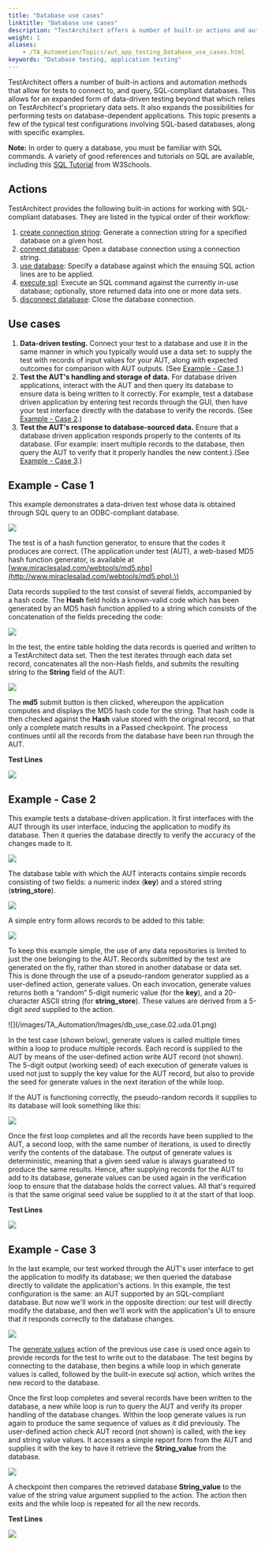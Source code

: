 ```yaml
--- 
title: "Database use cases"
linktitle: "Database use cases"
description: "TestArchitect offers a number of built-in actions and automation methods that allow for tests to connect to, and query, SQL-compliant databases. This allows for an expanded form of data-driven testing beyond that which relies on TestArchitect's proprietary data sets. It also expands the possibilities for performing tests on database-dependent applications. This topic presents a few of the typical test configurations involving SQL-based databases, along with specific examples."
weight: 1
aliases: 
    - /TA_Automation/Topics/aut_app_testing_Database_use_cases.html
keywords: "Database testing, application testing"
---
```


TestArchitect offers a number of built-in actions and automation methods that allow for tests to connect to, and query, SQL-compliant databases. This allows for an expanded form of data-driven testing beyond that which relies on TestArchitect's proprietary data sets. It also expands the possibilities for performing tests on database-dependent applications. This topic presents a few of the typical test configurations involving SQL-based databases, along with specific examples.

**Note:** In order to query a database, you must be familiar with SQL commands. A variety of good references and tutorials on SQL are available, including this [SQL Tutorial](http://www.w3schools.com/sql/) from W3Schools.

## Actions

TestArchitect provides the following built-in actions for working with SQL-compliant databases. They are listed in the typical order of their workflow:

1.  [create connection string](/TA_Automation/Topics/bia_create_connection_string.html): Generate a connection string for a specified database on a given host.
2.  [connect database](/TA_Automation/Topics/bia_connect_database.html): Open a database connection using a connection string.
3.  [use database](/TA_Automation/Topics/bia_use_database.html): Specify a database against which the ensuing SQL action lines are to be applied.
4.  [execute sql](/TA_Automation/Topics/bia_execute_sql.html): Execute an SQL command against the currently in-use database; optionally, store returned data into one or more data sets.
5.  [disconnect database](/TA_Automation/Topics/bia_disconnect_database.html): Close the database connection.

## Use cases

1.  **Data-driven testing.** Connect your test to a database and use it in the same manner in which you typically would use a data set: to supply the test with records of input values for your AUT, along with expected outcomes for comparison with AUT outputs. \(See [Example - Case 1](#example---case-1).\)
2.  **Test the AUT's handling and storage of data.** For database driven applications, interact with the AUT and then query its database to ensure data is being written to it correctly. For example, test a database driven application by entering test records through the GUI, then have your test interface directly with the database to verify the records. \(See [Example - Case 2](#example---case-2).\)
3.  **Test the AUT's response to database-sourced data.** Ensure that a database driven application responds properly to the contents of its database. \(For example: insert multiple records to the database, then query the AUT to verify that it properly handles the new content.\).\(See [Example - Case 3](#example---case-3).\)

## Example - Case 1

This example demonstrates a data-driven test whose data is obtained through SQL query to an ODBC-compliant database.

![](/images/TA_Automation/Images/diagram.use_case.01.png)

The test is of a hash function generator, to ensure that the codes it produces are correct. \(The application under test \(AUT\), a web-based MD5 hash function generator, is available at [www.miraclesalad.com/webtools/md5.php](http://www.miraclesalad.com/webtools/md5.php).\)

Data records supplied to the test consist of several fields, accompanied by a hash code. The **Hash** field holds a known-valid code which has been generated by an MD5 hash function applied to a string which consists of the concatenation of the fields preceding the code:

![](/images/TA_Automation/Images/db_use_case.01.data.png)

In the test, the entire table holding the data records is queried and written to a TestArchitect data set. Then the test iterates through each data set record, concatenates all the non-Hash fields, and submits the resulting string to the **String** field of the AUT:

![](/images/TA_Automation/Images/db_use_case.01.aut.01.png)

The **md5** submit button is then clicked, whereupon the application computes and displays the MD5 hash code for the string. That hash code is then checked against the **Hash** value stored with the original record, so that only a complete match results in a Passed checkpoint. The process continues until all the records from the database have been run through the AUT.

**Test Lines**

![](/images/TA_Automation/Images/db_use_case.01.png)

## Example - Case 2

This example tests a database-driven application. It first interfaces with the AUT through its user interface, inducing the application to modify its database. Then it queries the database directly to verify the accuracy of the changes made to it.

![](/images/TA_Automation/Images/diagram.use_case.template.02.png)

The database table with which the AUT interacts contains simple records consisting of two fields: a numeric index \(**key**\) and a stored string \(**string\_store**\).

![](/images/TA_Automation/Images/db_use_case.02.dbase.png)

A simple entry form allows records to be added to this table:

![](/images/TA_Automation/Images/db_use_case.02.aut.01.png)

To keep this example simple, the use of any data repositories is limited to just the one belonging to the AUT. Records submitted by the test are generated on the fly, rather than stored in another database or data set. This is done through the use of a pseudo-random generator supplied as a user-defined action, generate values. On each invocation, generate values returns both a “random” 5-digit numeric value \(for the **key**\), and a 20-character ASCII string \(for **string\_store**\). These values are derived from a 5-digit *seed* supplied to the action.

<div id="image_qgw_sqx_ft"></div>![](/images/TA_Automation/Images/db_use_case.02.uda.01.png)

In the test case \(shown below\), generate values is called multiple times within a loop to produce multiple records. Each record is supplied to the AUT by means of the user-defined action write AUT record \(not shown\). The 5-digit output \(working seed\) of each execution of generate values is used not just to supply the key value for the AUT record, but also to provide the seed for generate values in the next iteration of the while loop.

If the AUT is functioning correctly, the pseudo-random records it supplies to its database will look something like this:

![](/images/TA_Automation/Images/db_use_case.02.dbase.02.png)

Once the first loop completes and all the records have been supplied to the AUT, a second loop, with the same number of iterations, is used to directly verify the contents of the database. The output of generate values is deterministic, meaning that a given seed value is always guarateed to produce the same results. Hence, after supplying records for the AUT to add to its database, generate values can be used again in the verification loop to ensure that the database holds the correct values. All that's required is that the same original seed value be supplied to it at the start of that loop.

**Test Lines**

![](/images/TA_Automation/Images/db_use_case.02.png)

## Example - Case 3

In the last example, our test worked through the AUT's user interface to get the application to modify its database; we then queried the database directly to validate the application's actions. In this example, the test configuration is the same: an AUT supported by an SQL-compliant database. But now we'll work in the opposite direction: our test will directly modify the database, and then we'll work with the application's UI to ensure that it responds correctly to the database changes.

![](/images/TA_Automation/Images/diagram.use_case.template.03.png)

The [generate values](#image_qgw_sqx_ft) action of the previous use case is used once again to provide records for the test to write out to the database. The test begins by connecting to the database, then begins a while loop in which generate values is called, followed by the built-in execute sql action, which writes the new record to the database.

Once the first loop completes and several records have been written to the database, a new while loop is run to query the AUT and verify its proper handling of the database changes. Within the loop generate values is run again to produce the same sequence of values as it did previously. The user-defined action check AUT record \(not shown\) is called, with the key and string value values. It accesses a simple report form from the AUT and supplies it with the key to have it retrieve the **String\_value** from the database.

![](/images/TA_Automation/Images/db_use_case.03.aut.01.png)

A checkpoint then compares the retrieved database **String\_value** to the value of the string value argument supplied to the action. The action then exits and the while loop is repeated for all the new records.

**Test Lines**

![](/images/TA_Automation/Images/db_use_case.03.png)




